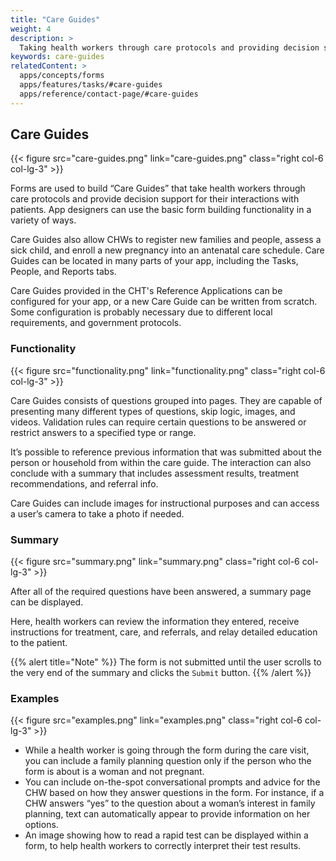 ```yaml
---
title: "Care Guides"
weight: 4
description: >
  Taking health workers through care protocols and providing decision support
keywords: care-guides
relatedContent: >
  apps/concepts/forms
  apps/features/tasks/#care-guides
  apps/reference/contact-page/#care-guides
---
```


## Care Guides

{{< figure src="care-guides.png" link="care-guides.png" class="right col-6 col-lg-3" >}}

Forms are used to build “Care Guides” that take health workers through care protocols and provide decision support for their interactions with patients. App designers can use the basic form building functionality in a variety of ways. 

Care Guides also allow CHWs to register new families and people, assess a sick child, and enroll a new pregnancy into an antenatal care schedule. Care Guides can be located in many parts of your app, including the Tasks, People, and Reports tabs. 

Care Guides provided in the CHT's Reference Applications can be configured for your app, or a new Care Guide can be written from scratch. Some configuration is probably necessary due to different local requirements, and government protocols.

### Functionality

{{< figure src="functionality.png" link="functionality.png" class="right col-6 col-lg-3" >}}

Care Guides consists of questions grouped into pages. They are capable of presenting many different types of questions, skip logic, images, and videos. Validation rules can require certain questions to be answered or restrict answers to a specified type or range. 

It’s possible to reference previous information that was submitted about the person or household from within the care guide. The interaction can also conclude with a summary that includes assessment results, treatment recommendations, and referral info. 

Care Guides can include images for instructional purposes and can access a user’s camera to take a photo if needed.

### Summary

{{< figure src="summary.png" link="summary.png" class="right col-6 col-lg-3" >}}

After all of the required questions have been answered, a summary page can be displayed. 

Here, health workers can review the information they entered, receive instructions for treatment, care, and referrals, and relay detailed education to the patient.

{{% alert title="Note" %}}
The form is not submitted until the user scrolls to the very end of the summary and clicks the `Submit` button.
{{% /alert %}}

### Examples

{{< figure src="examples.png" link="examples.png" class="right col-6 col-lg-3" >}}

- While a health worker is going through the form during the care visit, you can include a family planning question only if the person who the form is about is a woman and not pregnant.
- You can include on-the-spot conversational prompts and advice for the CHW based on how they answer questions in the form. For instance, if a CHW answers “yes” to the question about a woman’s interest in family planning, text can automatically appear to provide information on her options.
- An image showing how to read a rapid test can be displayed within a form, to help health workers to correctly interpret their test results.

